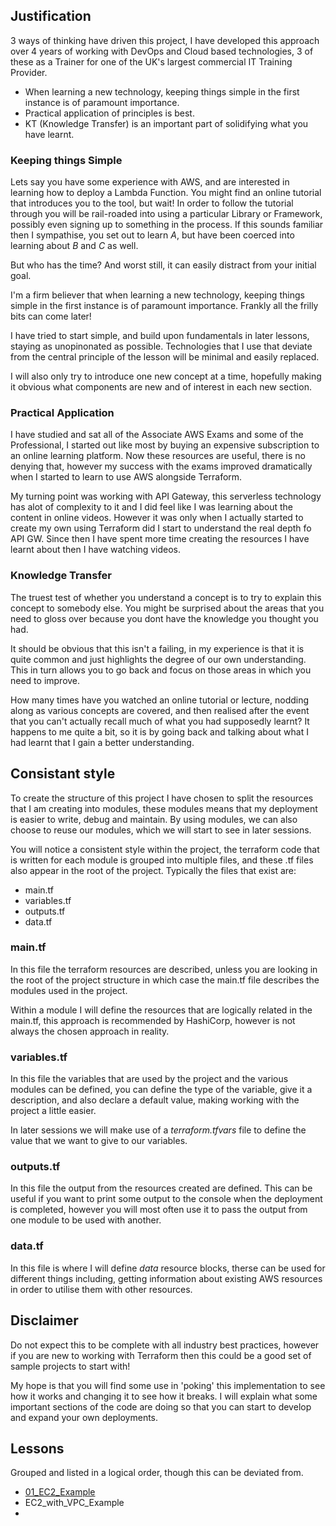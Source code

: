 ## Justification

3 ways of thinking have driven this project, I have developed this approach over 4 years of working with DevOps and Cloud based technologies, 3 of these as a Trainer for one of the UK's largest commercial IT Training Provider. 

- When learning a new technology, keeping things simple in the first instance is of paramount importance.
- Practical application of principles is best.
- KT (Knowledge Transfer) is an important part of solidifying what you have learnt.

### Keeping things Simple

Lets say you have some experience with AWS, and are interested in learning how to deploy a Lambda Function.  You might find an online tutorial that introduces you to the tool, but wait! In order to follow the tutorial through you will be rail-roaded into using a particular Library or Framework, possibly even signing up to something in the process. If this sounds familiar then I sympathise, you set out to learn *A*, but have been coerced into learning about *B* and *C* as well.

But who has the time? And worst still, it can easily distract from your initial goal.

I'm a firm believer that when learning a new technology, keeping things simple in the first instance is of paramount importance.  Frankly all the frilly bits can come later!

I have tried to start simple, and build upon fundamentals in later lessons, staying as unopinonated as possible.  Technologies that I use that deviate from the central principle of the lesson will be minimal and easily replaced.

I will also only try to introduce one new concept at a time, hopefully making it obvious what components are new and of interest in each new section.

### Practical Application

I have studied and sat all of the Associate AWS Exams and some of the Professional, I started out like most by buying an expensive subscription to an online learning platform.  Now these resources are useful, there is no denying that, however my success with the exams improved dramatically when I started to learn to use AWS alongside Terraform.

My turning point was working with API Gateway, this serverless technology has alot of complexity to it and I did feel like I was learning about the content in online videos.  However it was only when I actually started to create my own using Terraform did I start to understand the real depth fo API GW. Since then I have spent more time creating the resources I have learnt about then I have watching videos.

### Knowledge Transfer

The truest test of whether you understand a concept is to try to explain this concept to somebody else. You might be surprised about the areas that you need to gloss over because you dont have the knowledge you thought you had.

It should be obvious that this isn't a failing, in my experience is that it is quite common and just highlights the degree of our own understanding.  This in turn allows you to go back and focus on those areas in which you need to improve.

How many times have you watched an online tutorial or lecture, nodding along as various concepts are covered, and then realised after the event that you can't actually recall much of what you had supposedly learnt?  It happens to me quite a bit, so it is by going back and talking about what I had learnt that I gain a better understanding.

## Consistant style

To create the structure of this project I have chosen to split the resources that I am creating into modules, these modules means that my deployment is easier to write, debug and maintain.  By using modules, we can also choose to reuse our modules, which we will start to see in later sessions.

You will notice a consistent style within the project, the terraform code that is written for each module is grouped into multiple files, and these .tf files also appear in the root of the project.  Typically the files that exist are:

- main.tf
- variables.tf
- outputs.tf
- data.tf

### main.tf

In this file the terraform resources are described, unless you are looking in the root of the project structure in which case the main.tf file describes the modules used in the project.

Within a module I will define the resources that are logically related in the main.tf, this approach is recommended by HashiCorp, however is not always the chosen approach in reality.

### variables.tf

In this file the variables that are used by the project and the various modules can be defined, you can define the type of the variable, give it a description, and also declare a default value, making working with the project a little easier.

In later sessions we will make use of a *terraform.tfvars* file to define the value that we want to give to our variables.

### outputs.tf

In this file the output from the resources created are defined.  This can be useful if you want to print some output to the console when the deployment is completed, however you will most often use it to pass the output from one module to be used with another.

### data.tf

In this file is where I will define *data* resource blocks, therse can be used for different things including, getting information about existing AWS resources in order to utilise them with other resources.

## Disclaimer

Do not expect this to be complete with all industry best practices, however if you are new to working with Terraform then this could be a good set of sample projects to start with! 

My hope is that you will find some use in 'poking' this implementation to see how it works and changing it to see how it breaks. I will explain what some important sections of the code are doing so that you can start to develop and expand your own deployments.

## Lessons

Grouped and listed in a logical order, though this can be deviated from.

- [01_EC2_Example](https://github.com/matt-joe-hunt/01_EC2_Example)
- EC2_with_VPC_Example
- 
